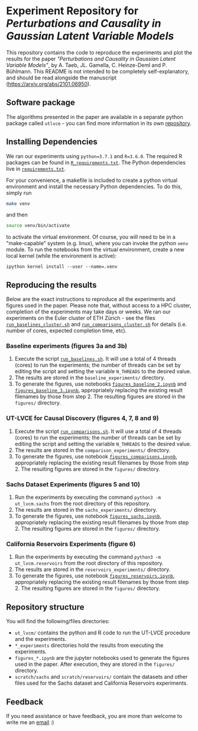 # Experiment Repository for *Perturbations and Causality in Gaussian Latent Variable Models*

This repository contains the code to reproduce the experiments and plot the results for the paper *"Perturbations and Causality in Gaussian Latent Variable Models"*, by A. Taeb, JL. Gamella, C. Heinze-Deml and P. Bühlmann. This README is not intended to be completely self-explanatory, and should be read alongside the manuscript (https://arxiv.org/abs/2101.06950).

## Software package
The algorithms presented in the paper are available in a separate python package called `utlvce` - you can find more information in its own [repository](https://github.com/juangamella/ut-lvce).

## Installing Dependencies

We ran our experiments using `python=3.7.1` and `R=3.6.0`. The required R packages can be found in [`R_requirements.txt`](R_requirements.txt). The Python dependencies live in [`requirements.txt`](requirements.txt).

For your convenience, a makefile is included to create a python virtual environment and install the necessary Python dependencies. To do this, simply run

```sh
make venv
```

and then

```sh
source venv/bin/activate
```

to activate the virtual environment. Of course, you will need to be in a "make-capable" system (e.g. linux), where you can invoke the python `venv` module. To run the notebooks from the virtual environment, create a new local kernel (while the environment is active):

```
ipython kernel install --user --name=.venv
```

## Reproducing the results

Below are the exact instructions to reproduce all the experiments and figures used in the paper. Please note that, without access to a HPC cluster, completion of the experiments may take days or weeks. We ran our experiments on the Euler cluster of ETH Zürich - see the files [`run_baselines_cluster.sh`](run_baselines_cluster.sh) and [`run_comparisons_cluster.sh`](run_comparisons_cluster.sh) for details (i.e. number of cores, expected completion time, etc).

### Baseline experiments (figures 3a and 3b)

1. Execute the script [`run_baselines.sh`](run_baselines.sh). It will use a total of 4 threads (cores) to run the experiments; the number of threads can be set by editing the script and setting the variable `N_THREADS` to the desired value.
2. The results are stored in the `baseline_experiments/` directory.
3. To generate the figures, use notebooks [`figures_baseline_2.ipynb`](figures_baseline_2.ipynb) and [`figures_baseline_3.ipynb`](figures_baseline_3.ipynb), appropriately replacing the existing result filenames by those from step 2. The resulting figures are stored in the `figures/` directory.

### UT-LVCE for Causal Discovery (figures 4, 7, 8 and 9)

1. Execute the script [`run_comparisons.sh`](run_comparisons.sh). It will use a total of 4 threads (cores) to run the experiments; the number of threads can be set by editing the script and setting the variable `N_THREADS` to the desired value.
2. The results are stored in the `comparison_experiments/` directory.
3. To generate the figures, use notebook [`figures_comparisons.ipynb`](figures_comparisons.ipynb), appropriately replacing the existing result filenames by those from step 2. The resulting figures are stored in the `figures/` directory.

### Sachs Dataset Experiments (figures 5 and 10)

1. Run the experiments by executing the command `python3 -m ut_lvcm.sachs` from the root directory of this repository.
2. The results are stored in the `sachs_experiments/` directory.
3. To generate the figures, use notebook [`figures_sachs.ipynb`](figures_sachs.ipynb), appropriately replacing the existing result filenames by those from step 2. The resulting figures are stored in the `figures/` directory.

### California Reservoirs Experiments (figure 6)

1. Run the experiments by executing the command `python3 -m ut_lvcm.reservoirs` from the root directory of this repository.
2. The results are stored in the `reservoirs_experiments/` directory.
3. To generate the figures, use notebook [`figures_reservoirs.ipynb`](figures_reservoirs.ipynb), appropriately replacing the existing result filenames by those from step 2. The resulting figures are stored in the `figures/` directory.

## Repository structure

You will find the following/files directories:

- `ut_lvcm/` contains the python and R code to run the UT-LVCE procedure and the experiments.
- `*_experiments` directories hold the results from executing the experiments.
- `figures_*.ipynb` are the jupyter notebooks used to generate the figures used in the paper. After execution, they are stored in the `figures/` directory.
-  `scratch/sachs` and `scratch/reservoirs/` contain the datasets and other files used for the Sachs dataset and California Reservoirs experiments.

## Feedback

If you need assistance or have feedback, you are more than welcome to write me an [email](mailto:juan.gamella@stat.math.ethz.ch) :)
